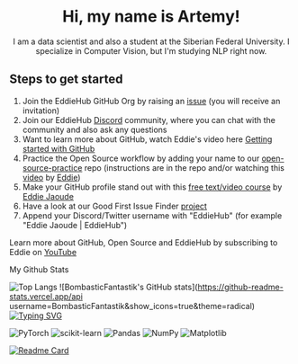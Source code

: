 <div align="center">
    <h1>Hi, my name is Artemy!</h1>
    I am a data scientist and also a student at the Siberian Federal University. I specialize in Computer Vision, but I'm studying NLP right now.
</div>
<h2>Steps to get started</h2>
<ol>
    <li>Join the EddieHub GitHub Org by raising an <a href="https://github.com/EddieHubCommunity/support/issues/new?assignees=&amp;labels=invite+me+to+the+organisation&amp;template=invitation.yml&title=Please+invite+me+to+the+GitHub+Community+Organization">issue</a> (you will receive an invitation)</li>
    <li> Join our EddieHub <a href="http://discord.eddiehub.org">Discord</a> community, where you can chat with the community and also ask any questions</li>
    <li> Want to learn more about GitHub, watch Eddie's video here <a href="https://www.youtube.com/watch?v=BI18N3ZC2Es">Getting started with GitHub</a>
    <li> Practice the Open Source workflow by adding your name to our <a href="https://github.com/EddieHubCommunity/open-source-practice">open-source-practice</a> repo (instructions are in the repo and/or watching this <a href="https://www.youtube.com/watch?v=8B_JWf7pG20">video</a> by <a href="http://github.com/eddiejaoude">Eddie</a>)</li>
    <li> Make your GitHub profile stand out with this <a href="https://www.udemy.com/user/eddie-jaoude/"> free text/video course</a> by <a href="http://github.com/eddiejaoude">Eddie Jaoude</a></li>
    <li> Have a look at our Good First Issue Finder <a href="https://github.com/EddieHubCommunity/good-first-issue-finder">project</a></li>
    <li> Append your Discord/Twitter username with "EddieHub" (for example "Eddie Jaoude | EddieHub")</li>
</ol>

<p>Learn more about GitHub, Open Source and EddieHub by subscribing to Eddie on <a href="http://youtube.com/eddiejaoude">YouTube</a></p>
</p>

My Github Stats

![Top Langs](https://github-readme-stats.vercel.app/api/top-langs/?username=BombasticFantastik&layout=compact) ![BombasticFantastik's GitHub stats](https://github-readme-stats.vercel.app/api username=BombasticFantastik&show_icons=true&theme=radical)
[![Typing SVG](https://readme-typing-svg.herokuapp.com?color=%2336BCF7&lines=Data+science+forever)](https://git.io/typing-svg)



![PyTorch](https://img.shields.io/badge/PyTorch-%23EE4C2C.svg?style=for-the-badge&logo=PyTorch&logoColor=white) ![scikit-learn](https://img.shields.io/badge/scikit--learn-%23F7931E.svg?style=for-the-badge&logo=scikit-learn&logoColor=white) ![Pandas](https://img.shields.io/badge/pandas-%23150458.svg?style=for-the-badge&logo=pandas&logoColor=white) ![NumPy](https://img.shields.io/badge/numpy-%23013243.svg?style=for-the-badge&logo=numpy&logoColor=white) ![Matplotlib](https://img.shields.io/badge/Matplotlib-%23ffffff.svg?style=for-the-badge&logo=Matplotlib&logoColor=black)


[![Readme Card](https://github-readme-stats.vercel.app/api/pin/?username=BombasticFantastik&repo=Dop_Zadanie)](https://github.com/BombasticFantastik/Dop_Zadanie.git)

